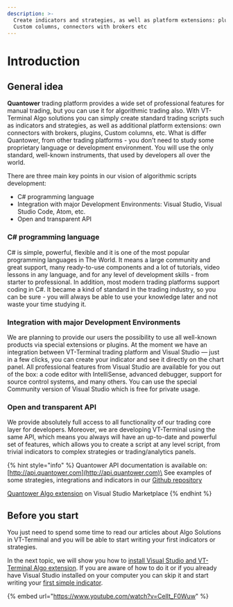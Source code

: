 ```yaml
---
description: >-
  Create indicators and strategies, as well as platform extensions: plugins,
  Custom columns, connectors with brokers etc
---
```


# Introduction

## General idea

**Quantower** trading platform provides a wide set of professional features for manual trading, but you can use it for algorithmic trading also. With VT-Terminal Algo solutions you can simply create standard trading scripts such as indicators and strategies, as well as additional platform extensions: own connectors with brokers, plugins, Custom columns, etc. What is differ Quantower, from other trading platforms - you don't need to study some proprietary language or development environment. You will use the only standard, well-known instruments, that used by developers all over the world. 

There are three main key points in our vision of algorithmic scripts development:

* C# programming language
* Integration with major Development Environments: Visual Studio, Visual Studio Code, Atom, etc.
* Open and transparent API

### C# programming language

C# is simple, powerful, flexible and it is one of the most popular programming languages in The World. It means a large community and great support, many ready-to-use components and a lot of tutorials, video lessons in any language, and for any level of development skills - from starter to professional. In addition, most modern trading platforms support coding in C#. It became a kind of standard in the trading industry, so you can be sure - you will always be able to use your knowledge later and not waste your time studying it.

### Integration with major Development Environments

We are planning to provide our users the possibility to use all well-known products via special extensions or plugins. At the moment we have an integration between VT-Terminal trading platform and Visual Studio — just in a few clicks, you can create your indicator and see it directly on the chart panel. All professional features from Visual Studio are available for you out of the box: a code editor with IntelliSense, advanced debugger, support for source control systems, and many others. You can use the special Community version of Visual Studio which is free for private usage.

### Open and transparent API

We provide absolutely full access to all functionality of our trading core layer for developers. Moreover, we are developing VT-Terminal using the same API, which means you always will have an up-to-date and powerful set of features, which allows you to create a script at any level script, from trivial indicators to complex strategies or trading/analytics panels.

{% hint style="info" %}
Quantower API documentation is available on: [http://api.quantower.com](http://api.quantower.com)\
See examples of some strategies, integrations and indicators in our [Github repository](https://github.com/Quantower/Examples)

[Quantower Algo extension](https://marketplace.visualstudio.com/items?itemName=Quantower.quantoweralgo) on Visual Studio Marketplace
{% endhint %}

## Before you start

You just need to spend some time to read our articles about Algo Solutions in VT-Terminal and you will be able to start writing your first indicators or strategies.

In the next topic, we will show you how to [install Visual Studio and VT-Terminal Algo extension](https://help.quantower.com/quantower-algo/installing-visual-studio). If you are aware of how to do it or if you already have Visual Studio installed on your computer you can skip it and start writing your [first simple indicator](https://help.quantower.com/quantower-algo/simple-indicator).

{% embed url="https://www.youtube.com/watch?v=CelIt_F0Wuw" %}

